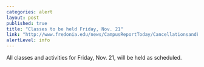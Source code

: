 ```yaml
---
categories: alert
layout: post
published: true
title: "Classes to be held Friday, Nov. 21"
link: "http://www.fredonia.edu/news/CampusReportToday/CancellationsandEmergencies/tabid/1380/Default.aspx"
alertLevel: info
---
```


All classes and activities for Friday, Nov. 21, will be held as scheduled.
